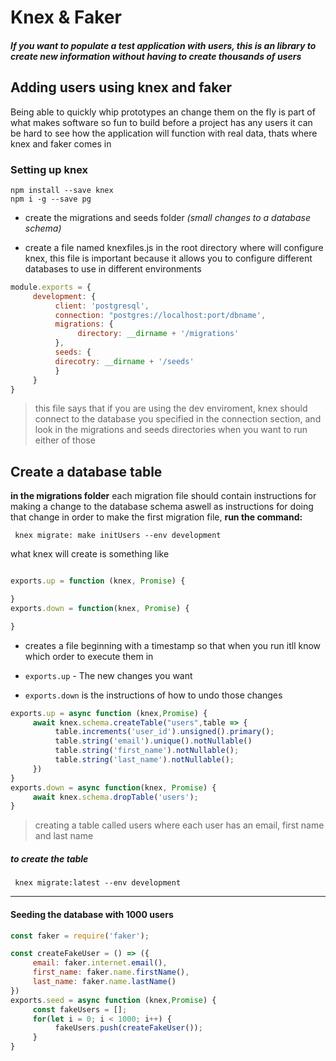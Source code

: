 # Knex & Faker

##### If you want to populate a test application with users, this is an library to create new information without having to create thousands of users

## Adding users using knex and faker 

Being able to quickly whip prototypes an change them on the fly is part of what makes software so fun to build 
before a project has any users it can be hard to see how the application will function with real data, thats where knex and faker comes in

### Setting up knex 

```command line tool
npm install --save knex 
npm i -g --save pg 
```

* create the migrations and seeds folder  *(small changes to a database schema)*

* create a file named knexfiles.js in the root directory where will configure knex, this file is important because it allows you to configure different databases to use in different environments 


```javascript
module.exports = {
     development: {
          client: 'postgresql',
          connection: "postgres://localhost:port/dbname',
          migrations: {
               directory: __dirname + '/migrations'
          },
          seeds: {
          direcotry: __dirname + '/seeds'
          }
     }
}
```
> this file says that if you are using the dev enviroment, knex should connect to the database you specified in the connection section, and look in the migrations and seeds directories when you want to run either of those

## Create a database table 

**in the migrations folder** each migration file should contain instructions for making a change to the database schema aswell as instructions for doing that change
in order to make the first migration file, **run the command:**

     knex migrate: make initUsers --env development

what knex will create is something like 

```javascript

exports.up = function (knex, Promise) {

}
exports.down = function(knex, Promise) {

}

```
* creates a file beginning with a timestamp so that when you run itll know which order to execute them in 
* `exports.up` - The new changes you want

* `exports.down` is the instructions of how to undo those changes 

```javascript
exports.up = async function (knex,Promise) {
     await knex.schema.createTable("users",table => {
          table.increments('user_id').unsigned().primary();
          table.string('email').unique().notNullable()
          table.string('first_name').notNullable();
          table.string('last_name').notNullable();
     })
}
exports.down = async function(knex, Promise) {
     await knex.schema.dropTable('users');
}
```
> creating a table called users where each user has an email, first name and last name 

##### to create the table 

     knex migrate:latest --env development 

--------------

#### Seeding the database with 1000 users 

```javascript
const faker = require('faker');

const createFakeUser = () => ({
     email: faker.internet.email(),
     first_name: faker.name.firstName(),
     last_name: faker.name.lastName()
})
exports.seed = async function (knex,Promise) {
     const fakeUsers = [];
     for(let i = 0; i < 1000; i++) {
          fakeUsers.push(createFakeUser());
     }
}
```
